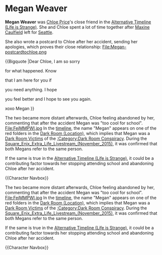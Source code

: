 #  Megan Weaver 

**Megan Weaver** was [Chloe Price](chloe_price.md)'s close friend in the [Alternative Timeline (Life is Strange)](alternative_timeline.md). She and Chloe spent a lot of time together after [Maxine Caulfield](max.md) left for [Seattle](seattle.md).

She also wrote a postcard to Chloe after her accident, sending her apologies, which proves their close relationship:
[File:Megan-postcardtochloe.png](right.md)

{{Bigquote
|Dear Chloe, I am so sorry

for what happened. Know

that I am here for you if

you need anything. I hope

you feel better and I hope
to see you again.

xoxo Megan
}}

The two became more distant afterwards, Chloe feeling abandoned by her, commenting that after the accident Megan was "too cool for school".
[File:FejMMPWl.jpg](thumb.md)
In the [timeline](original_timeline.md), the name "Megan" appears on one of the red folders in the [Dark Room (Location)](prescott_bunker.md), which implies that Megan was a [Dark Room Victims](victim.md) of the [:Category:Dark Room Conspiracy](dark_room_conspiracy.md). During the [Square_Enix_Extra_Life_Livestream_(November_2015)](extra_life_stream.md), it was confirmed that both Megans refer to the same person.

If the same is true in the [Alternative Timeline (Life is Strange)](alternative_timeline.md), it could be a contributing factor towards her stopping attending school and abandoning Chloe after her accident.

{{Character Navbox}}

The two became more distant afterwards, Chloe feeling abandoned by her, commenting that after the accident Megan was "too cool for school".
[File:FejMMPWl.jpg](thumb.md)
In the [timeline](original_timeline.md), the name "Megan" appears on one of the red folders in the [Dark Room (Location)](prescott_bunker.md), which implies that Megan was a [Dark Room Victims](victim.md) of the [:Category:Dark Room Conspiracy](dark_room_conspiracy.md). During the [Square_Enix_Extra_Life_Livestream_(November_2015)](extra_life_stream.md), it was confirmed that both Megans refer to the same person.

If the same is true in the [Alternative Timeline (Life is Strange)](alternative_timeline.md), it could be a contributing factor towards her stopping attending school and abandoning Chloe after her accident.

{{Character Navbox}}

